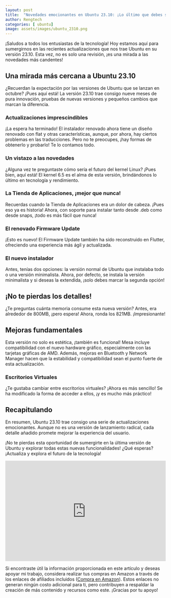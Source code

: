 ```yaml
---
layout: post
title:  "Novedades emocionantes en Ubuntu 23.10: ¡Lo último que debes saber!"
author: Rengtech
categories: [ ubuntu]
image: assets/images/ubuntu_2310.png
---
```


¡Saludos a todos los entusiastas de la tecnología! Hoy estamos aquí para sumergirnos en las recientes actualizaciones que nos trae Ubuntu en su versión 23.10. Esta vez, no es solo una revisión, ¡es una mirada a las novedades más candentes!

## Una mirada más cercana a Ubuntu 23.10

¿Recuerdan la expectación por las versiones de Ubuntu que se lanzan en octubre? ¡Pues aquí está! La versión 23.10 trae consigo nueve meses de pura innovación, pruebas de nuevas versiones y pequeños cambios que marcan la diferencia.

### Actualizaciones imprescindibles

¡La espera ha terminado! El instalador renovado ahora tiene un diseño renovado con flat y otras características, aunque, por ahora, hay ciertos problemas en las traducciones. Pero no te preocupes, ¡hay formas de obtenerlo y probarlo! Te lo contamos todo.

### Un vistazo a las novedades

¿Alguna vez te preguntaste cómo sería el futuro del kernel Linux? ¡Pues bien, aquí está! El kernel 6.5 es el alma de esta versión, brindándonos lo último en tecnología y rendimiento.

### La Tienda de Aplicaciones, ¡mejor que nunca!

Recuerdas cuando la Tienda de Aplicaciones era un dolor de cabeza. ¡Pues eso ya es historia! Ahora, con soporte para instalar tanto desde .deb como desde snaps, ¡todo es más fácil que nunca!

### El renovado Firmware Update

¡Esto es nuevo! El Firmware Update también ha sido reconstruido en Flutter, ofreciendo una experiencia más ágil y actualizada.

### El nuevo instalador

Antes, tenías dos opciones: la versión normal de Ubuntu que instalaba todo o una versión minimalista. Ahora, por defecto, se instala la versión minimalista y si deseas la extendida, ¡solo debes marcar la segunda opción!

## ¡No te pierdas los detalles!

¿Te preguntas cuánta memoria consume esta nueva versión? Antes, era alrededor de 800MB, ¡pero espera! Ahora, ronda los 821MB. ¡Impresionante!

## Mejoras fundamentales

Esta versión no solo es estética, ¡también es funcional! Mesa incluye compatibilidad con el nuevo hardware gráfico, especialmente con las tarjetas gráficas de AMD. Además, mejoras en Bluetooth y Network Manager hacen que la estabilidad y compatibilidad sean el punto fuerte de esta actualización.

### Escritorios Virtuales

¿Te gustaba cambiar entre escritorios virtuales? ¡Ahora es más sencillo! Se ha modificado la forma de acceder a ellos, ¡y es mucho más práctico!

## Recapitulando

En resumen, Ubuntu 23.10 trae consigo una serie de actualizaciones emocionantes. Aunque no es una versión de lanzamiento radical, cada detalle añadido promete mejorar la experiencia del usuario.

¡No te pierdas esta oportunidad de sumergirte en la última versión de Ubuntu y explorar todas estas nuevas funcionalidades! ¿Qué esperas? ¡Actualiza y explora el futuro de la tecnología!


<iframe style="width:100%;" height="315" src="https://www.youtube.com/embed/DsNWhC_rpRE?si=oOxh3qnEXHn3GW6D" frameborder="0" allowfullscreen></iframe>

Si encontraste útil la información proporcionada en este artículo y deseas apoyar mi trabajo, considera realizar tus compras en Amazon a través de los enlaces de afiliados incluidos (<a href="https://amzn.to/3Rknqjn" rel="nofollow">Compra en Amazon</a>). Estos enlaces no generan ningún costo adicional para ti, pero contribuyen a respaldar la creación de más contenido y recursos como este. ¡Gracias por tu apoyo!